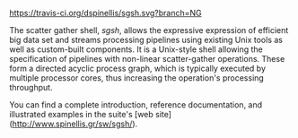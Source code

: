 https://travis-ci.org/dspinellis/sgsh.svg?branch=NG

The scatter gather shell, *sgsh*, allows the expressive expression of efficient big data set and streams processing pipelines using existing Unix tools as well as custom-built components. It is a Unix-style shell allowing the specification of pipelines with non-linear scatter-gather operations. These form a directed acyclic process graph, which is typically executed by multiple processor cores, thus increasing the operation's processing throughput.

You can find a complete introduction, reference documentation,
and illustrated examples in the suite's
[web site] (http://www.spinellis.gr/sw/sgsh/).
